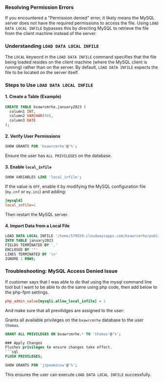 ### Resolving Permission Errors
If you encountered a "Permission denied" error, it likely means the MySQL server does not have the required permissions to access the file. Using `LOAD DATA LOCAL INFILE` bypasses this by directing MySQL to retrieve the file from the client machine instead of the server.

### Understanding `LOAD DATA LOCAL INFILE`

The `LOCAL` keyword in the `LOAD DATA INFILE` command specifies that the file being loaded resides on the client machine (where the MySQL client is running) rather than on the server. By default, `LOAD DATA INFILE` expects the file to be located on the server itself.


### Steps to Use `LOAD DATA LOCAL INFILE`

#### 1. Create a Table (Example)
```sql
CREATE TABLE bxawrcmrhe.january2023 (
  column1 INT,
  column2 VARCHAR(50),
  column3 DATE
);
```

#### 2. Verify User Permissions
```sql
SHOW GRANTS FOR 'bxawrcmrhe'@'%';
```
Ensure the user has `ALL PRIVILEGES` on the database.

#### 3. Enable `local_infile`
```sql
SHOW VARIABLES LIKE 'local_infile';
```
If the value is `OFF`, enable it by modifying the MySQL configuration file (`my.cnf` or `my.ini`) and adding:
```ini
[mysqld]
local_infile=1
```
Then restart the MySQL server.

#### 4. Import Data from a Local File
```sql
LOAD DATA LOCAL INFILE '/home/579559.cloudwaysapps.com/bxawrcmrhe/public_html/wp-content/uploads/wpallimport/files/1.csv'
INTO TABLE january2023
FIELDS TERMINATED BY ','
ENCLOSED BY '"'
LINES TERMINATED BY '\n'
IGNORE 1 ROWS;
```

### Troubleshooting: MySQL Access Denied Issue

If customer says that I was able to do that using the mysql command line tool but I want to be able to do the same using php code, then add below to the php-fpm settings.

```ini
php_admin_value[mysqli.allow_local_infile] = 1
```
And make sure that all previlidges are assigned to the user:

Grants all available privileges on the `bxawrcmrhe` database to the user `thomas`.
```sql
GRANT ALL PRIVILEGES ON bxawrcmrhe.* TO 'thomas'@'%';

### Apply Changes
Flushes privileges to ensure changes take effect.
```sql
FLUSH PRIVILEGES;
```

```sql
SHOW GRANTS FOR 'jzpewmzusw'@'%';
```
This ensures the user can execute `LOAD DATA LOCAL INFILE` successfully.

